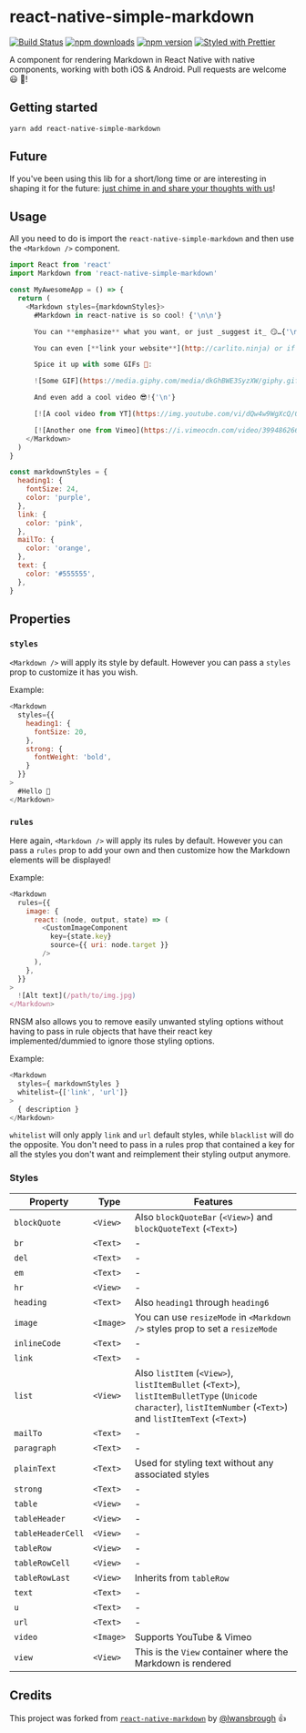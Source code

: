 # react-native-simple-markdown
[![Build Status](https://travis-ci.org/CharlesMangwa/react-native-simple-markdown.svg?branch=master)](https://travis-ci.org/CharlesMangwa/react-native-simple-markdown)
[![npm downloads](https://img.shields.io/npm/dm/react-native-simple-markdown.svg?maxAge=2592000)](https://www.npmjs.com/package/react-native-simple-markdown)
[![npm version](https://img.shields.io/npm/v/react-native-simple-markdown.svg)](https://www.npmjs.com/package/react-native-simple-markdown)
[![Styled with Prettier](https://img.shields.io/badge/styled%20with-prettier-ff69b4.svg?style=square)]()

A component for rendering Markdown in React Native with native components, working with both iOS & Android. Pull requests are welcome 😃 🎉!

## Getting started

`yarn add react-native-simple-markdown`

## Future

If you've been using this lib for a short/long time or are interesting in shaping it for the future: [just chime in and share your thoughts with us](https://github.com/CharlesMangwa/react-native-simple-markdown/issues/75)!

## Usage

All you need to do is import the `react-native-simple-markdown` and then use the
`<Markdown />` component.

```js
import React from 'react'
import Markdown from 'react-native-simple-markdown'

const MyAwesomeApp = () => {
  return (
    <Markdown styles={markdownStyles}>
      #Markdown in react-native is so cool! {'\n\n'}

      You can **emphasize** what you want, or just _suggest it_ 😏…{'\n'}

      You can even [**link your website**](http://carlito.ninja) or if you prefer: [email somebody](mailto:email@somebody.com){'\n'}

      Spice it up with some GIFs 💃:

      ![Some GIF](https://media.giphy.com/media/dkGhBWE3SyzXW/giphy.gif){'\n'}

      And even add a cool video 😎!{'\n'}

      [![A cool video from YT](https://img.youtube.com/vi/dQw4w9WgXcQ/0.jpg)](http://www.youtube.com/watch?v=dQw4w9WgXcQ)

      [![Another one from Vimeo](https://i.vimeocdn.com/video/399486266_640.jpg)](https://vimeo.com/57580368)
    </Markdown>   
  )
}

const markdownStyles = {
  heading1: {
    fontSize: 24,
    color: 'purple',
  },
  link: {
    color: 'pink',
  },
  mailTo: {
    color: 'orange',
  },
  text: {
    color: '#555555',
  },
}
```

## Properties
### `styles`

`<Markdown />` will apply its style by default. However you can pass a `styles` prop to customize it has you wish.

Example:

```js
<Markdown
  styles={{
    heading1: {
      fontSize: 20,
    },
    strong: {
      fontWeight: 'bold',
    }
  }}
>
  #Hello 👋
</Markdown>
```

### `rules`

Here again, `<Markdown />` will apply its rules by default. However you can pass a `rules` prop to add your own and then customize how the Markdown elements will be displayed!

Example:

```js
<Markdown
  rules={{
    image: {
      react: (node, output, state) => (
        <CustomImageComponent
          key={state.key}
          source={{ uri: node.target }}
        />
      ),
    },
  }}
>
  ![Alt text](/path/to/img.jpg)
</Markdown>
```

RNSM also allows you to remove easily unwanted styling options without having to pass in rule objects that have their react key implemented/dummied to ignore those styling options.

Example:

```js
<Markdown
  styles={ markdownStyles }
  whitelist={['link', 'url']}
>
  { description }
</Markdown>
```

`whitelist` will only apply `link` and `url` default styles, while `blacklist` will do the opposite. You don't need to pass in a rules prop that contained a key for all the styles you don't want and reimplement their styling output anymore.

### Styles

| Property | Type | Features |
| ------ | ------ |  ------ |
| `blockQuote` | `<View>` | Also `blockQuoteBar` (`<View>`) and `blockQuoteText` (`<Text>`) |
| `br` | `<Text>` | - |
| `del` | `<Text>` | - |
| `em` | `<Text>` | - |
| `hr` | `<View>` | - |
| `heading` | `<Text>` | Also `heading1` through `heading6` |
| `image` | `<Image>` | You can use `resizeMode` in `<Markdown />` styles prop to set a `resizeMode` |
| `inlineCode` | `<Text>` | - |
| `link` | `<Text>` | - |
| `list` | `<View>` | Also `listItem` (`<View>`), `listItemBullet` (`<Text>`), `listItemBulletType` (`Unicode character`), `listItemNumber` (`<Text>`) and `listItemText` (`<Text>`) |
| `mailTo` | `<Text>` | - |
| `paragraph` | `<Text>` | - |
| `plainText` | `<Text>` | Used for styling text without any associated styles |
| `strong` | `<Text>` | - |
| `table` | `<View>` | - |
| `tableHeader` | `<View>` | - |
| `tableHeaderCell` | `<View>` | - |
| `tableRow` | `<View>` | - |
| `tableRowCell` | `<View>` | - |
| `tableRowLast` | `<View>` | Inherits from `tableRow` |
| `text` | `<Text>` | - |
| `u` | `<Text>` | - |
| `url` | `<Text>` | - |
| `video` | `<Image>` | Supports YouTube & Vimeo |
| `view` | `<View>` | This is the `View` container where the Markdown is rendered |

## Credits

This project was forked from [`react-native-markdown`](https://github.com/lwansbrough/react-native-markdown) by [@lwansbrough](https://github.com/lwansbrough) 👍
